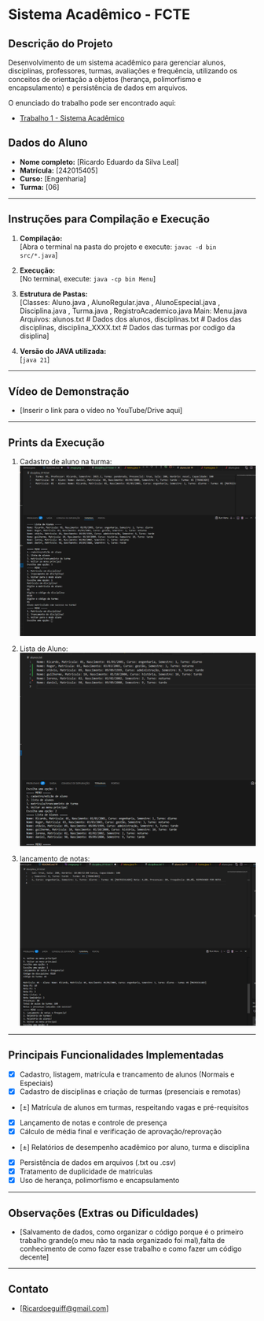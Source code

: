 # Sistema Acadêmico - FCTE

## Descrição do Projeto

Desenvolvimento de um sistema acadêmico para gerenciar alunos, disciplinas, professores, turmas, avaliações e frequência, utilizando os conceitos de orientação a objetos (herança, polimorfismo e encapsulamento) e persistência de dados em arquivos.

O enunciado do trabalho pode ser encontrado aqui:
- [Trabalho 1 - Sistema Acadêmico](https://github.com/lboaventura25/OO-T06_2025.1_UnB_FCTE/blob/main/trabalhos/ep1/README.md)

## Dados do Aluno

- **Nome completo:** [Ricardo Eduardo da Silva Leal]
- **Matrícula:** [242015405]
- **Curso:** [Engenharia]
- **Turma:** [06]

---

## Instruções para Compilação e Execução

1. **Compilação:**  
   [Abra o terminal na pasta do projeto e execute: ```javac -d bin src/*.java```]

2. **Execução:**  
   [No terminal, execute: ```java -cp bin Menu```]

3. **Estrutura de Pastas:**  
   [Classes: Aluno.java , AlunoRegular.java , AlunoEspecial.java , Disciplina.java , Turma.java , RegistroAcademico.java Main: Menu.java Arquivos: alunos.txt # Dados dos alunos, disciplinas.txt # Dados das disciplinas,
    disciplina_XXXX.txt # Dados das turmas por codigo da disiplina]

3. **Versão do JAVA utilizada:**  
   [`java 21`]

---

## Vídeo de Demonstração

- [Inserir o link para o vídeo no YouTube/Drive aqui]

---

## Prints da Execução

1. Cadastro de aluno na turma:  
   ![alt text](image-1.png)

2. Lista de Aluno:  
   ![alt text](image.png)

3. lancamento de notas:  
   ![alt text](image-2.png)

---

## Principais Funcionalidades Implementadas

- [x] Cadastro, listagem, matrícula e trancamento de alunos (Normais e Especiais)
- [x] Cadastro de disciplinas e criação de turmas (presenciais e remotas)
- [±] Matrícula de alunos em turmas, respeitando vagas e pré-requisitos
- [x] Lançamento de notas e controle de presença
- [x] Cálculo de média final e verificação de aprovação/reprovação
- [±] Relatórios de desempenho acadêmico por aluno, turma e disciplina
- [x] Persistência de dados em arquivos (.txt ou .csv)
- [x] Tratamento de duplicidade de matrículas
- [x] Uso de herança, polimorfismo e encapsulamento

---

## Observações (Extras ou Dificuldades)

- [Salvamento de dados, como organizar o código porque é o primeiro trabalho grande(o meu não ta nada organizado foi mal),falta de conhecimento de como fazer esse trabalho e como fazer um código decente]

---

## Contato

- [Ricardoeguiff@gmail.com]
